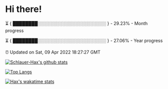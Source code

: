 # Hi there!

⏳ { ████████░░░░░░░░░░░░░░░░░░░░░░ } - 29.23% - Month progress

⏳ { ████████░░░░░░░░░░░░░░░░░░░░░░ } - 27.06% - Year progress

⏰ Updated on Sat, 09 Apr 2022 18:27:27 GMT


[![Schlauer-Hax's github stats](https://github-readme-stats.vercel.app/api?username=Schlauer-Hax&show_icons=true&theme=dark&count_private=true)](https://github.com/Schlauer-Hax)


[![Top Langs](https://github-readme-stats.vercel.app/api/top-langs/?username=Schlauer-Hax&layout=compact&theme=dark)](https://github.com/Schlauer-Hax?tab=repositories)


[![Hax's wakatime stats](https://github-readme-stats.vercel.app/api/wakatime?username=Hax&theme=dark)](https://wakatime.com/@Hax)

